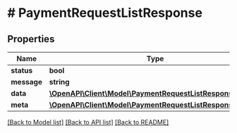 # # PaymentRequestListResponse

## Properties

Name | Type | Description | Notes
------------ | ------------- | ------------- | -------------
**status** | **bool** |  |
**message** | **string** |  |
**data** | [**\OpenAPI\Client\Model\PaymentRequestListResponseArray[]**](PaymentRequestListResponseArray.md) |  |
**meta** | [**\OpenAPI\Client\Model\PaymentRequestListResponseMeta**](PaymentRequestListResponseMeta.md) |  |

[[Back to Model list]](../../README.md#models) [[Back to API list]](../../README.md#endpoints) [[Back to README]](../../README.md)
